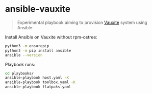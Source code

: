 # ansible-vauxite

> Experimental playbook aiming to provision [Vauxite](https://github.com/hyperreal64/vauxite) system using Ansible

Install Ansible on Vauxite without rpm-ostree:

```bash
python3 -m ensurepip
python3 -m pip install ansible
ansible --version
```

Playbook runs:

```bash
cd playbooks/
ansible-playbook host.yaml -K
ansible-playbook toolbox.yaml -K
ansible-playbook flatpaks.yaml
```
